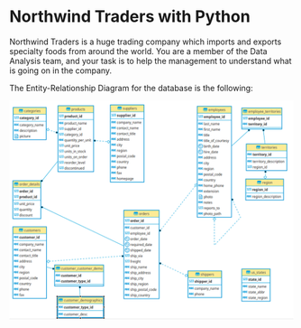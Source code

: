 # Northwind Traders with Python
Northwind Traders is a huge trading company which imports and exports specialty foods from around the world. You are a member of the Data Analysis team, and your task is to help the management to understand what is going on in the company.

The Entity-Relationship Diagram for the database is the following:

![northwind-traders](/images/northwind-ER.png)
